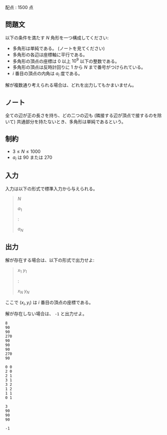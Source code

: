 配点 : $1500$ 点

## 問題文

以下の条件を満たす $N$ 角形を一つ構成してください:

- 多角形は単純である。 (ノートを見てください)
- 多角形の各辺は座標軸に平行である。
- 多角形の頂点の座標は $0$ 以上 $10^9$ 以下の整数である。
- 多角形の頂点は反時計回りに $1$ から $N$ まで番号がつけられている。
- $i$ 番目の頂点の内角は $a_i$ 度である。

解が複数通り考えられる場合は、どれを出力してもかまいません。

## ノート

全ての辺が正の長さを持ち、どの二つの辺も (隣接する辺が頂点で接するのを除いて) 共通部分を持たないとき、多角形は単純であるという。

## 制約

- $3 \leq N \leq 1000$
- $a_i$ は $90$ または $270$

## 入力

入力は以下の形式で標準入力から与えられる。

> $N$
> 
> $a_1$
> 
> :
> 
> $a_N$

## 出力

解が存在する場合は、以下の形式で出力せよ:

> $x_1$ $y_1$
> 
> :
> 
> $x_N$ $y_N$

ここで $(x_i, y_i)$ は $i$ 番目の頂点の座標である。

解が存在しない場合は、 `-1` と出力せよ。

```input1
8
90
90
270
90
90
90
270
90
```

```output1
0 0
2 0
2 1
3 1
3 2
1 2
1 1
0 1
```

```input2
3
90
90
90
```

```output2
-1
```